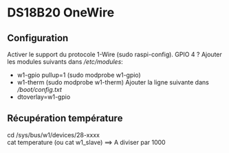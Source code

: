 # DS18B20 OneWire
## Configuration
Activer le support du protocole 1-Wire (sudo raspi-config). GPIO 4 ?
Ajouter les modules suivants dans _/etc/modules_:
* w1-gpio pullup=1 (sudo modprobe w1-gpio)
* w1-therm (sudo modprobe w1-therm)
Ajouter la ligne suivante dans _/boot/config.txt_
* dtoverlay=w1-gpio
## Récupération température
cd /sys/bus/w1/devices/28-xxxx  
cat temperature (ou cat w1_slave) ==> A diviser par 1000

